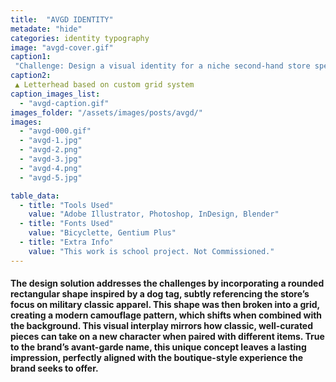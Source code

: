 ```yaml
---
title:  "AVGD IDENTITY"
metadate: "hide"
categories: identity typography
image: "avgd-cover.gif"
caption1: 
 "Challenge: Design a visual identity for a niche second-hand store specializing in military classic apparel, positioning the brand as offering curated, clean vintage pieces in contrast to the surplus 'unready-to-wear' selections of typical vintage shops. The identity should appeal to well-groomed men in their 30s and 40s seeking a refined, boutique-style shopping experience."
caption2: 
 ▲ Letterhead based on custom grid system
caption_images_list: 
  - "avgd-caption.gif"
images_folder: "/assets/images/posts/avgd/"
images:
  - "avgd-000.gif"
  - "avgd-1.jpg"
  - "avgd-2.png"
  - "avgd-3.jpg"
  - "avgd-4.png"
  - "avgd-5.jpg"

table_data:
  - title: "Tools Used"
    value: "Adobe Illustrator, Photoshop, InDesign, Blender"
  - title: "Fonts Used"
    value: "Bicyclette, Gentium Plus"
  - title: "Extra Info"
    value: "This work is school project. Not Commissioned." 
---
```

#### The design solution addresses the challenges by incorporating a rounded rectangular shape inspired by a dog tag, subtly referencing the store’s focus on military classic apparel. This shape was then broken into a grid, creating a modern camouflage pattern, which shifts when combined with the background. This visual interplay mirrors how classic, well-curated pieces can take on a new character when paired with different items. True to the brand’s avant-garde name, this unique concept leaves a lasting impression, perfectly aligned with the boutique-style experience the brand seeks to offer.

<!--
<br>
↳ A flexible visual identity adapts to different aspect ratios while maintaining a consistentcy.
<br>
↳ Pistachio color is used appropriately throughout the graphics as an accent.
<br>
↳ A coaster was created using an abstract cow shape variation, incorporating traditional Italian pattern elements.
<br>
↳ For the campaign, G’ stands for Good, which connects with Australian culture: “G’day,” “G’People,” and “Great Gelato.”
<br>
↳ Merchandise was also created with the venue's heritage in mind, featuring the tagline.
-->

